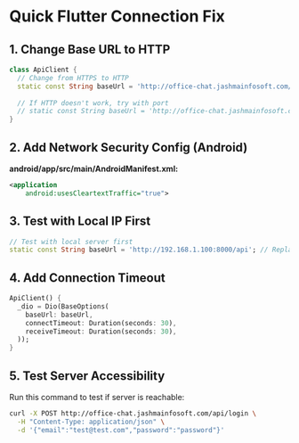 # Quick Flutter Connection Fix

## 1. Change Base URL to HTTP
```dart
class ApiClient {
  // Change from HTTPS to HTTP
  static const String baseUrl = 'http://office-chat.jashmainfosoft.com/api';
  
  // If HTTP doesn't work, try with port
  // static const String baseUrl = 'http://office-chat.jashmainfosoft.com:8000/api';
}
```

## 2. Add Network Security Config (Android)

**android/app/src/main/AndroidManifest.xml:**
```xml
<application
    android:usesCleartextTraffic="true">
```

## 3. Test with Local IP First
```dart
// Test with local server first
static const String baseUrl = 'http://192.168.1.100:8000/api'; // Replace with actual server IP
```

## 4. Add Connection Timeout
```dart
ApiClient() {
  _dio = Dio(BaseOptions(
    baseUrl: baseUrl,
    connectTimeout: Duration(seconds: 30),
    receiveTimeout: Duration(seconds: 30),
  ));
}
```

## 5. Test Server Accessibility
Run this command to test if server is reachable:
```bash
curl -X POST http://office-chat.jashmainfosoft.com/api/login \
  -H "Content-Type: application/json" \
  -d '{"email":"test@test.com","password":"password"}'
```